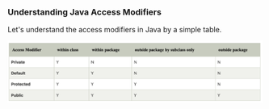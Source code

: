 ### Understanding Java Access Modifiers

Let's understand the access modifiers in Java by a simple table.


![](accessModifiers.png)
